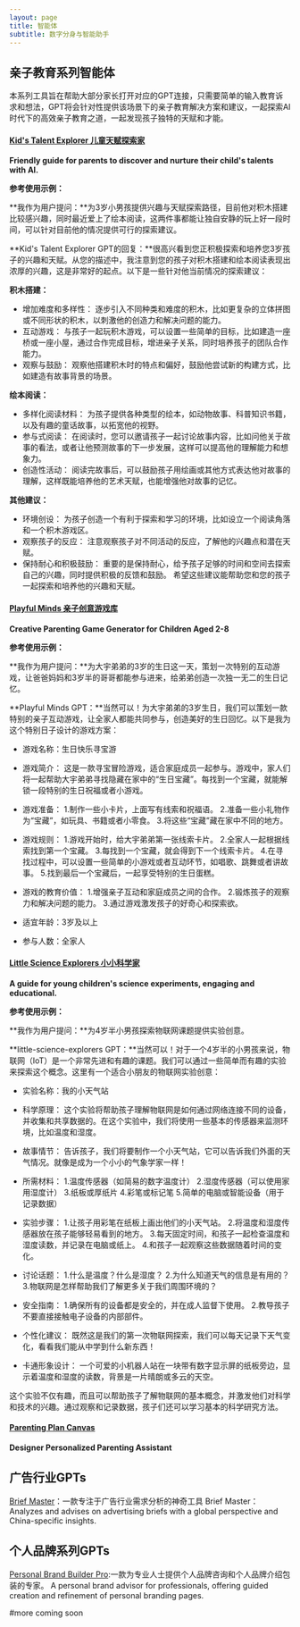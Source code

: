 ```yaml
---
layout: page
title: 智能体
subtitle: 数字分身与智能助手
---
```



## 亲子教育系列智能体
本系列工具旨在帮助大部分家长打开对应的GPT连接，只需要简单的输入教育诉求和想法，GPT将会针对性提供该场景下的亲子教育解决方案和建议，一起探索AI时代下的高效亲子教育之道，一起发现孩子独特的天赋和才能。


#### [Kid's Talent Explorer 儿童天赋探索家](https://chat.openai.com/g/g-ZkxNjm9u0-kid-s-talent-explorer) 
**Friendly guide for parents to discover and nurture their child's talents with AI.**


**参考使用示例：**


**我作为用户提问：**为3岁小男孩提供兴趣与天赋探索路径，目前他对积木搭建比较感兴趣，同时最近爱上了绘本阅读，这两件事都能让独自安静的玩上好一段时间，可以针对目前他的情况提供可行的探索建议。

**Kid's Talent Explorer GPT的回复：**很高兴看到您正积极探索和培养您3岁孩子的兴趣和天赋。从您的描述中，我注意到您的孩子对积木搭建和绘本阅读表现出浓厚的兴趣，这是非常好的起点。以下是一些针对他当前情况的探索建议：

**积木搭建：**

* 增加难度和多样性： 逐步引入不同种类和难度的积木，比如更复杂的立体拼图或不同形状的积木，以刺激他的创造力和解决问题的能力。
* 互动游戏： 与孩子一起玩积木游戏，可以设置一些简单的目标，比如建造一座桥或一座小屋，通过合作完成目标，增进亲子关系，同时培养孩子的团队合作能力。
* 观察与鼓励： 观察他搭建积木时的特点和偏好，鼓励他尝试新的构建方式，比如建造有故事背景的场景。

**绘本阅读：**

* 多样化阅读材料： 为孩子提供各种类型的绘本，如动物故事、科普知识书籍，以及有趣的童话故事，以拓宽他的视野。
* 参与式阅读： 在阅读时，您可以邀请孩子一起讨论故事内容，比如问他关于故事的看法，或者让他预测故事的下一步发展，这样可以提高他的理解能力和想象力。
* 创造性活动： 阅读完故事后，可以鼓励孩子用绘画或其他方式表达他对故事的理解，这样既能培养他的艺术天赋，也能增强他对故事的记忆。

**其他建议：**

* 环境创设： 为孩子创造一个有利于探索和学习的环境，比如设立一个阅读角落和一个积木游戏区。
* 观察孩子的反应： 注意观察孩子对不同活动的反应，了解他的兴趣点和潜在天赋。
* 保持耐心和积极鼓励： 重要的是保持耐心，给予孩子足够的时间和空间去探索自己的兴趣，同时提供积极的反馈和鼓励。
希望这些建议能帮助您和您的孩子一起探索和培养他的兴趣和天赋。

#### [Playful Minds 亲子创意游戏库](https://chat.openai.com/g/g-bxKVZPtVE-playful-minds)
**Creative Parenting Game Generator for Children Aged 2-8**

**参考使用示例：**

**我作为用户提问：**为大宇弟弟的3岁的生日这一天，策划一次特别的互动游戏，让爸爸妈妈和3岁半的哥哥都能参与进来，给弟弟创造一次独一无二的生日记忆。


**Playful Minds GPT：**当然可以！为大宇弟弟的3岁生日，我们可以策划一款特别的亲子互动游戏，让全家人都能共同参与，创造美好的生日回忆。以下是我为这个特别日子设计的游戏方案：

- 游戏名称：生日快乐寻宝游
- 游戏简介：
这是一款寻宝冒险游戏，适合家庭成员一起参与。游戏中，家人们将一起帮助大宇弟弟寻找隐藏在家中的“生日宝藏”。每找到一个宝藏，就能解锁一段特别的生日祝福或者小游戏。
- 游戏准备：
1.制作一些小卡片，上面写有线索和祝福语。
2.准备一些小礼物作为“宝藏”，如玩具、书籍或者小零食。
3.将这些“宝藏”藏在家中不同的地方。

- 游戏规则：
1.游戏开始时，给大宇弟弟第一张线索卡片。
2.全家人一起根据线索找到第一个宝藏。
3.每找到一个宝藏，就会得到下一个线索卡片。
4.在寻找过程中，可以设置一些简单的小游戏或者互动环节，如唱歌、跳舞或者讲故事。
5.找到最后一个宝藏后，一起享受特别的生日蛋糕。

- 游戏的教育价值：
1.增强亲子互动和家庭成员之间的合作。
2.锻炼孩子的观察力和解决问题的能力。
3.通过游戏激发孩子的好奇心和探索欲。
- 适宜年龄：3岁及以上
- 参与人数：全家人

#### [Little Science Explorers 小小科学家](https://chat.openai.com/g/g-MfNThFejV-little-science-explorers) 
**A guide for young children's science experiments, engaging and educational.**

**参考使用示例：**

**我作为用户提问：**为4岁半小男孩探索物联网课题提供实验创意。

**little-science-explorers GPT：**当然可以！对于一个4岁半的小男孩来说，物联网（IoT）是一个非常先进和有趣的课题。我们可以通过一些简单而有趣的实验来探索这个概念。这里有一个适合小朋友的物联网实验创意：

* 实验名称：我的小天气站
* 科学原理：
这个实验将帮助孩子理解物联网是如何通过网络连接不同的设备，并收集和共享数据的。在这个实验中，我们将使用一些基本的传感器来监测环境，比如温度和湿度。

* 故事情节：
告诉孩子，我们将要制作一个小天气站，它可以告诉我们外面的天气情况。就像是成为一个小小的气象学家一样！

* 所需材料：
1.温度传感器（如简易的数字温度计）
2.湿度传感器（可以使用家用湿度计）
3.纸板或厚纸片
4.彩笔或标记笔
5.简单的电脑或智能设备（用于记录数据）

* 实验步骤：
1.让孩子用彩笔在纸板上画出他们的小天气站。
2.将温度和湿度传感器放在孩子能够轻易看到的地方。
3.每天固定时间，和孩子一起检查温度和湿度读数，并记录在电脑或纸上。
4.和孩子一起观察这些数据随着时间的变化。

* 讨论话题：
1.什么是温度？什么是湿度？
2.为什么知道天气的信息是有用的？
3.物联网是怎样帮助我们了解更多关于我们周围环境的？

* 安全指南：
1.确保所有的设备都是安全的，并在成人监督下使用。
2.教导孩子不要直接接触电子设备的内部部件。

* 个性化建议：
既然这是我们的第一次物联网探索，我们可以每天记录下天气变化，看看我们能从中学到什么新东西！

* 卡通形象设计：
一个可爱的小机器人站在一块带有数字显示屏的纸板旁边，显示着温度和湿度的读数，背景是一片晴朗或多云的天空。

这个实验不仅有趣，而且可以帮助孩子了解物联网的基本概念，并激发他们对科学和技术的兴趣。通过观察和记录数据，孩子们还可以学习基本的科学研究方法。


#### [Parenting Plan Canvas](https://chat.openai.com/g/g-tWfuW0rSE-parenting-plan-canvas-designer) 
**Designer Personalized Parenting Assistant**


## 广告行业GPTs

[Brief Master](https://chat.openai.com/g/g-UzEO3sYlg-brief-master)：一款专注于广告行业需求分析的神奇工具
Brief Master：Analyzes and advises on advertising briefs with a global perspective and China-specific insights.

## 个人品牌系列GPTs
[Personal Brand Builder Pro](https://chat.openai.com/g/g-5K78yoYOu-personal-brand-builder-pro):一款为专业人士提供个人品牌咨询和个人品牌介绍包装的专家。
A personal brand advisor for professionals, offering guided creation and refinement of personal branding pages.


#more coming soon




